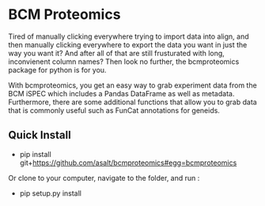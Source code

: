 # BCM Proteomics

Tired of manually clicking everywhere trying to import data into align, and then manually clicking everywhere to export the data you want in just the way you want it? And after all of that are still frusturated with long, inconvienent column names? Then look no further, the bcmproteomics package for python is for you.

With bcmproteomics, you get an easy way to grab experiment data from the BCM iSPEC which includes a Pandas DataFrame as well as metadata. Furthermore, there are some additional functions that allow you to grab data that is commonly useful such as FunCat annotations for geneids.

## Quick Install

- pip install git+https://github.com/asalt/bcmproteomics#egg=bcmproteomics

Or clone to your computer, navigate to the folder, and run :

- pip setup.py install